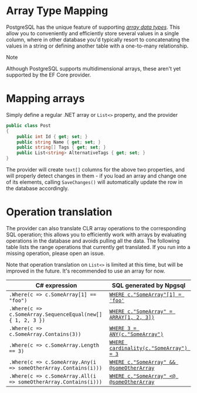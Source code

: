 # Array Type Mapping

PostgreSQL has the unique feature of supporting [*array data types*](https://www.postgresql.org/docs/current/static/arrays.html). This allow you to conveniently and efficiently store several values in a single column, where in other database you'd typically resort to concatenating the values in a string or defining another table with a one-to-many relationship.

> [!NOTE]
> Although PostgreSQL supports multidimensional arrays, these aren't yet supported by the EF Core provider.

# Mapping arrays

Simply define a regular .NET array or `List<>` property, and the provider

```c#
public class Post
{
    public int Id { get; set; }
    public string Name { get; set; }
    public string[] Tags { get; set; }
    public List<string> AlternativeTags { get; set; }
}
```

The provider will create `text[]` columns for the above two properties, and will properly detect changes in them - if you load an array and change one of its elements, calling `SaveChanges()` will automatically update the row in the database accordingly.

# Operation translation

The provider can also translate CLR array operations to the corresponding SQL operation; this allows you to efficiently work with arrays by evaluating operations in the database and avoids pulling all the data. The following table lists the range operations that currently get translated. If you run into a missing operation, please open an issue.

Note that operation translation on `List<>` is limited at this time, but will be improved in the future. It's recommended to use an array for now.

| C# expression                                                   | SQL generated by Npgsql |
|-----------------------------------------------------------------|-------------------------|
| `.Where(c => c.SomeArray[1] == "foo")`                          | [`WHERE c."SomeArray"[1] = 'foo'`](https://www.postgresql.org/docs/current/static/arrays.html#ARRAYS-ACCESSING)
| `.Where(c => c.SomeArray.SequenceEqual(new[] { 1, 2, 3 })`      | [`WHERE c."SomeArray" = ARRAY[1, 2, 3])`](https://www.postgresql.org/docs/current/static/arrays.html)
| `.Where(c => c.SomeArray.Contains(3))`                          | [`WHERE 3 = ANY(c."SomeArray")`](https://www.postgresql.org/docs/current/static/functions-comparisons.html#AEN21104)
| `.Where(c => c.SomeArray.Length == 3)`                          | [`WHERE cardinality(c."SomeArray") = 3`](https://www.postgresql.org/docs/current/static/functions-array.html#ARRAY-FUNCTIONS-TABLE)
| `.Where(c => c.SomeArray.Any(i => someOtherArray.Contains(i)))` | [`WHERE c."SomeArray" && @someOtherArray`](https://www.postgresql.org/docs/current/functions-array.html#ARRAY-OPERATORS-TABLE)
| `.Where(c => c.SomeArray.All(i => someOtherArray.Contains(i)))` | [`WHERE c."SomeArray" <@ @someOtherArray`](https://www.postgresql.org/docs/current/functions-array.html#ARRAY-OPERATORS-TABLE)
